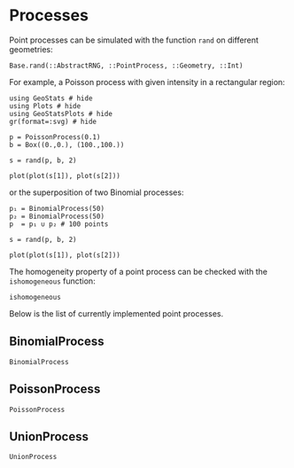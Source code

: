 # Processes

Point processes can be simulated with the function `rand` on
different geometries:

```@docs
Base.rand(::AbstractRNG, ::PointProcess, ::Geometry, ::Int)
```

For example, a Poisson process with given intensity in a rectangular region:

```@example pointpatterns
using GeoStats # hide
using Plots # hide
using GeoStatsPlots # hide
gr(format=:svg) # hide

p = PoissonProcess(0.1)
b = Box((0.,0.), (100.,100.))

s = rand(p, b, 2)

plot(plot(s[1]), plot(s[2]))
```

or the superposition of two Binomial processes:

```@example pointpatterns
p₁ = BinomialProcess(50)
p₂ = BinomialProcess(50)
p  = p₁ ∪ p₂ # 100 points

s = rand(p, b, 2)

plot(plot(s[1]), plot(s[2]))
```

The homogeneity property of a point process can be checked
with the `ishomogeneous` function:

```@docs
ishomogeneous
```

Below is the list of currently implemented point processes.

## BinomialProcess

```@docs
BinomialProcess
```

## PoissonProcess

```@docs
PoissonProcess
```

## UnionProcess

```@docs
UnionProcess
```
